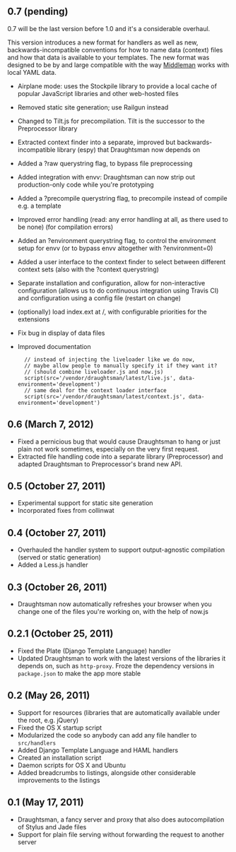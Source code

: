 ## 0.7 (pending)

0.7 will be the last version before 1.0 and it's a considerable overhaul.

This version introduces a new format for handlers as well as new, backwards-incompatible conventions for how to name data (context) files and how that data is available to your templates. The new format was designed to be by and large compatible with the way [Middleman](http://middlemanapp.com/guides/local-yaml-data) works with local YAML data.

* Airplane mode: uses the Stockpile library to provide a local cache of popular JavaScript libraries and other web-hosted files
* Removed static site generation; use Railgun instead
* Changed to Tilt.js for precompilation. Tilt is the successor to the Preprocessor library
* Extracted context finder into a separate, improved but backwards-incompatible library (espy) that Draughtsman now depends on
* Added a ?raw querystring flag, to bypass file preprocessing
* Added integration with envv: Draughtsman can now strip out production-only code while you're prototyping

* Added a ?precompile querystring flag, to precompile instead of compile e.g. a template
* Improved error handling (read: any error handling at all, as there used to be none)
  (for compilation errors)
* Added an ?environment querystring flag, to control the environment setup for envv (or to bypass envv altogether with ?environment=0)
* Added a user interface to the context finder to select between different context sets (also with the ?context querystring)
* Separate installation and configuration, allow for non-interactive configuration (allows us to do continuous integration using Travis CI) and configuration using a config file (restart on change)
* (optionally) load index.ext at /, with configurable priorities for the extensions
* Fix bug in display of data files
* Improved documentation

        // instead of injecting the liveloader like we do now, 
        // maybe allow people to manually specify it if they want it?
        // (should combine liveloader.js and now.js)
        script(src='/vendor/draughtsman/latest/live.js', data-environment='development')
        // same deal for the context loader interface
        script(src='/vendor/draughtsman/latest/context.js', data-environment='development')

## 0.6 (March 7, 2012)

* Fixed a pernicious bug that would cause Draughtsman to hang or just plain not work sometimes, especially on the very first request.
* Extracted file handling code into a separate library (Preprocessor) and adapted Draughtsman to Preprocessor's brand new API.

## 0.5 (October 27, 2011)

* Experimental support for static site generation
* Incorporated fixes from collinwat

## 0.4 (October 27, 2011)

* Overhauled the handler system to support output-agnostic compilation (served or static generation)
* Added a Less.js handler

## 0.3 (October 26, 2011)

* Draughtsman now automatically refreshes your browser when you change one of the files you're working on, with the help of now.js

## 0.2.1 (October 25, 2011)

* Fixed the Plate (Django Template Language) handler
* Updated Draughtsman to work with the latest versions of the libraries it depends on, such as `http-proxy`. Froze the dependency versions in `package.json` to make the app more stable

## 0.2 (May 26, 2011)

* Support for resources (libraries that are automatically available under the root, e.g. jQuery)
* Fixed the OS X startup script
* Modularized the code so anybody can add any file handler to `src/handlers`
* Added Django Template Language and HAML handlers
* Created an installation script
* Daemon scripts for OS X and Ubuntu
* Added breadcrumbs to listings, alongside other considerable improvements to the listings

## 0.1 (May 17, 2011)

* Draughtsman, a fancy server and proxy that also does autocompilation of Stylus and Jade files
* Support for plain file serving without forwarding the request to another server
